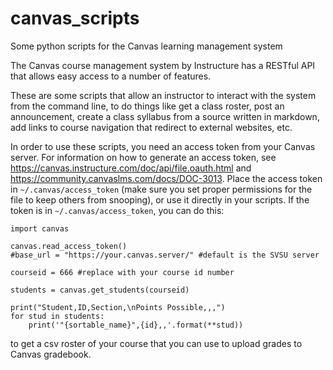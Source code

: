 # canvas_scripts
Some python scripts for the Canvas learning management system

The Canvas course management system by Instructure has a RESTful API that allows
easy access to a number of features.

These are some scripts that allow an instructor to interact with the system
from the command line, to do things like get a class roster, post an
announcement, create a class syllabus from a source written in markdown, add
links to course navigation that redirect to external websites, etc.

In order to use these scripts, you need an access token from your Canvas
server. For information on how to generate an access token, see 
https://canvas.instructure.com/doc/api/file.oauth.html and https://community.canvaslms.com/docs/DOC-3013.
Place the access token in `~/.canvas/access_token` (make sure you set proper 
permissions for the file to keep others from snooping), or use it directly in
your scripts. If the token is in `~/.canvas/access_token`, you can do this:

    import canvas
    
    canvas.read_access_token()
    #base_url = "https://your.canvas.server/" #default is the SVSU server

    courseid = 666 #replace with your course id number
    
    students = canvas.get_students(courseid)

    print("Student,ID,Section,\nPoints Possible,,,")
    for stud in students:
        print('"{sortable_name}",{id},,'.format(**stud))

to get a csv roster of your course that you can use to upload grades to Canvas
gradebook.
